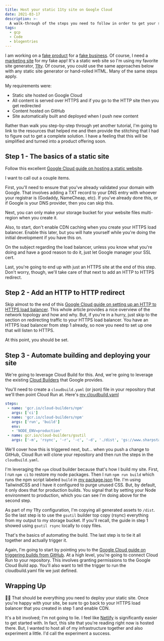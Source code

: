 ```yaml
---
title: Host your static 11ty site on Google Cloud
date: 2021-03-17
description: >-
  A walk-through of the steps you need to follow in order to get your site working nicely on Google Cloud
tags:
  - gcp
  - Code
  - blogentries
---
```


I am working on a [fake product](https://github.com/TwoPeas/SharpStatusApp) for a [fake business](https://github.com/TwoPeas). Of course, I need a [marketing site](https://sharpstatus.com/) for my fake app! It's a static web site so I'm using my favorite site generator, [11ty](https://www.11ty.dev/). Of course, you could use the same approaches below with any static site generator or hand-rolled HTML. Many of the same steps apply.

My requirements were:
- Static site hosted on Google Cloud
- All content is served over HTTPS and if you go to the HTTP site then you get redirected
- Content hosted on GitHub
- Site automatically built and deployed when I push new content

Rather than walk you step-by-step through yet another tutorial, I'm going to link to the resources that helped me and then provide the stitching that I had to figure out to get a complete solution. I have a feeling that this will be simplified and turned into a product offering soon.

## Step 1 - The basics of a static site

Follow this excellent [Google Cloud guide on hosting a static website](https://cloud.google.com/storage/docs/hosting-static-website). 

I want to call out a couple items.

First, you'll need to ensure that you've already validated your domain with Google. That involves adding a TXT record to your DNS entry with whoever your registrar is (Godaddy, NameCheap, etc). If you've already done this, or if Google is your DNS provider, then you can skip this.

Next, you can only make your storage bucket for your website files multi-region when you create it.

Also, to start, don't enable CDN caching when you create your HTTPS load balancer. Enable this later, but you will hate yourself while you're doing the initial development if you have this on.

On the subject regarding the load balancer, unless you know what you're doing and have a good reason to do it, just let Google manager your SSL cert.

Last, you're going to end up with just an HTTPS site at the end of this step. Don't worry, though, we'll take care of that next to add an HTTP to HTTPS redirect.

## Step 2 - Add an HTTP to HTTP redirect

Skip almost to the end of this [Google Cloud guide on setting up an HTTP to HTTPS load balancer](https://cloud.google.com/load-balancing/docs/https/setting-up-http-https-redirect#partial-http-lb). This whole article provides a nice overview of the network topology and how and why. But, if you're in a hurry, just skip to the section on redirecting traffic to your HTTPS load balancer. You have an HTTPS load balancer from step 1 already, so now you need to set up one that will listen to HTTPS.

At this point, you should be set. 

## Step 3 - Automate building and deploying your site

We're going to leverage Cloud Build for this. And, we're going to leverage the existing [Cloud Builders](https://github.com/GoogleCloudPlatform/cloud-builders) that Google provides.

You'll need to create a `cloudbuild.yaml` (or json) file in your repository that we'll then point Cloud Run at. Here's [my cloudbuild.yaml](https://github.com/TwoPeas/SharpStatusSite/blob/main/cloudbuild.yaml)

```yaml
steps:
 - name: 'gcr.io/cloud-builders/npm'
   args: ['ci']
 - name: 'gcr.io/cloud-builders/npm'
   args: ['run', 'build']
   env:
   - 'NODE_ENV=production'
 - name: gcr.io/cloud-builders/gsutil
   args: ['-m', 'rsync', '-r', '-c', '-d', './dist', 'gs://www.sharpstatus.com']
```

We'll cover how this is triggered next, but... when you push a change to GitHub, Cloud Run will clone your repository and then run the steps in the `cloudbuild.yaml`.

I'm leveraging the `npm` cloud builder because that's how I build my site. First, I run `npm ci` to restore my node packages. Then I run `npm run build` which runs the npm script labeled `build` in [my package.json](https://github.com/TwoPeas/SharpStatusSite/blob/main/package.json) file. I'm using TailwindCSS and I have it configured to purge unused CSS. But, by default, it only does that for production builds. You signal that by setting your Node environment to production, which you can see I'm doing above for the second step.

As part of my 11ty configuration, I'm copying all generated assets to `/dist`. So the last step is to use the `gsutil` builder top copy (rsync) everything from my output to my storage bucket. If you'll recall, the guide in step 1 showed using `gsutil rsync` locally to copy files.

That's the basics of automating the build. The last step is to tie it all together and actually trigger it.

Again, I'm going to start by pointing you to the [Google Cloud guide on triggering builds from GitHub](https://cloud.google.com/build/docs/automating-builds/create-github-app-triggers). At a high level, you're going to connect Cloud Run to your repository. This involves granting permissions to the Google Cloud Build app. You'll also want to tell the trigger to run the cloudbuild.yaml file we just defined.

## Wrapping Up

🤞🏻 That should be everything you need to deploy your static site. Once you're happy with your site, be sure to go back to your HTTPS load balancer that you created in step 1 and enable CDN.

It's a bit involved; I'm not going to lie. I feel like [Netlify](https://netlify.com) is significantly easier to get started with. In fact, this site that you're reading right now is hosted there. But, I wanted to host all of my infrastructure together and also experiment a little. I'd call the experiment a success.